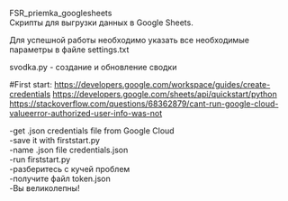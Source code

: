 FSR_priemka_googlesheets  
Скрипты для выгрузки данных в Google Sheets.   
  
Для успешной работы необходимо указать все необходимые параметры в файле settings.txt  
  
svodka.py - создание и обновление сводки  


#First start:
https://developers.google.com/workspace/guides/create-credentials
https://developers.google.com/sheets/api/quickstart/python
https://stackoverflow.com/questions/68362879/cant-run-google-cloud-valueerror-authorized-user-info-was-not

-get .json credentials file from Google Cloud  
-save it with firststart.py  
-name .json file credentials.json  
-run firststart.py  
-разберитесь с кучей проблем  
-получите файл token.json  
-Вы великолепны!  


